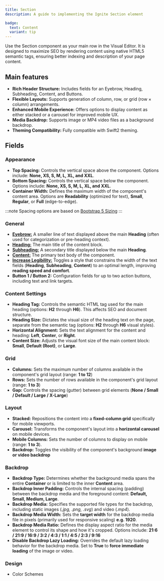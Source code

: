 ```yaml
---
title: Section
description: A guide to implementing the Ignite Section element

badge:
  text: Content
  variant: tip
---
```



Use the Section component as your main row in the Visual Editor. It is designed to maximize SEO by rendering content using native HTML5 semantic tags, ensuring better indexing and description of your page content.

## Main features
- **Rich Header Structure:** Includes fields for an Eyebrow, Heading, Subheading, Content, and Buttons.
- **Flexible Layouts:** Supports generation of column, row, or grid (row × column) arrangements.
- **Enhanced Mobile Experience:** Offers options to display content as either stacked or a carousel for improved mobile UX.
- **Media Backdrop:** Supports image or MP4 video files as a background backdrop.
- **Theming Compatibility:** Fully compatible with Swift2 theming.

## Fields 
### Appearance
- **Top Spacing:** Controls the vertical space above the component. Options include: **None, XS, S, M, L, XL, and XXL**.
- **Bottom Spacing:** Controls the vertical space below the component. Options include: **None, XS, S, M, L, XL, and XXL**.
- **Container Width:** Defines the maximum width of the component's content area. Options are **Readability** (optimized for text), **Small**, **Regular**, or **Full** (edge-to-edge).

:::note
Spacing options are based on [Bootstrap 5 Sizing](https://getbootstrap.com/docs/5.3/utilities/spacing/)
:::


### General
- [**Eyebrow:**](/best-practices/content-best-practices#eyebrow) A smaller line of text displayed above the main **Heading** (often used for categorization or pre-heading context).
- [**Heading:**](/best-practices/content-best-practices#heading) The main title of the content block.
- [**Subheading:**](/best-practices/content-best-practices#subheading) A secondary title displayed below the main **Heading**.
- [**Content:**](/best-practices/content-best-practices#content-text) The primary text body of the component.
- [**Increase Legibility:**](/best-practices/ui-ux-best-practices#text-legibility) Toggles a style that constrains the width of the text fields (**Heading**, **Subheading**, **Content**) to an optimal length, improving **reading speed and comfort**.
- **Button 1 / Button 2:** Configuration fields for up to two action buttons, including text and link targets.

### Content Settings
- **Heading Tag:** Controls the semantic HTML tag used for the main heading (options: **H2** through **H6**). This affects SEO and document structure.
- **Heading Size:** Dictates the visual size of the heading text on the page, separate from the semantic tag (options: **H2** through **H6** visual styles).
- **Horizontal Alignment:** Sets the text alignment for the content and heading: **Left**, **Center**, or **Right**.
- **Content Size:** Adjusts the visual font size of the main content block: **Small**, **Default (Root)**, or **Large**.

### Grid
- **Columns:**  Sets the maximum number of columns available in the component's grid layout (range: **1 to 12**)
- **Rows:** Sets the number of rows available in the component's grid layout (range: **1 to 3**)
- **Gap:** Controls the spacing (gutter) between grid elements (**None / Small / Default / Large / X-Large**)
### Layout
- **Stacked:** Repositions the content into a **fixed-column grid** specifically for mobile viewports.
- **Carousel:** Transforms the component's layout into a **horizontal carousel** on mobile devices.
- **Mobile Columns:** Sets the number of columns to display on mobile (range: **1 to 3**).
- **Backdrop:** Toggles the visibility of the component's background **image or video backdrop**

### Backdrop
- **Backdrop Type:** Determines whether the background media spans the entire **Container** or is limited to the inner **Content** area.
- **Backdrop Inner Padding:** Controls the internal spacing (padding) between the backdrop media and the foreground content: **Default, Small, Medium, Large**.
- **Backdrop Media:** Specifies the supported file types for the backdrop, including static images (_.jpg, .png, .svg_) and video (_.mp4_).
- **Backdrop Media Width:** Sets the **target width** for the backdrop media file in pixels (primarily used for responsive scaling) **e.g. 1920**.
- **Backdrop Media Ratio:** Defines the display aspect ratio for the media element to control its shape and how it's cropped. Options include: **21:6 / 21:9 / 16:9 / 3:2 / 4:3 / 1:1 / 4:5 / 2:3 / 9:16**
- **Disable Backdrop Lazy Loading:** Overrides the default lazy loading behavior for the backdrop media. Set to **True** to **force immediate loading** of the image or video.

### Design
- Color Schemes